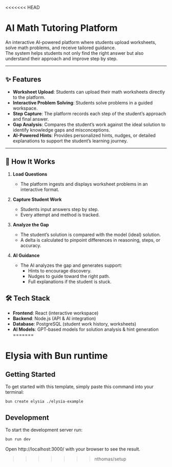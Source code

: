<<<<<<< HEAD
# AI Math Tutoring Platform

An interactive AI-powered platform where students upload worksheets, solve math problems, and receive tailored guidance.  
The system helps students not only find the right answer but also understand their approach and improve step by step.  

---

## ✨ Features

- **Worksheet Upload**: Students can upload their math worksheets directly to the platform.  
- **Interactive Problem Solving**: Students solve problems in a guided workspace.  
- **Step Capture**: The platform records each step of the student’s approach and final answer.  
- **Gap Analysis**: Compares the student’s work against the ideal solution to identify knowledge gaps and misconceptions.  
- **AI-Powered Hints**: Provides personalized hints, nudges, or detailed explanations to support the student’s learning journey.  

---

## 🧩 How It Works

1. **Load Questions**  
   - The platform ingests and displays worksheet problems in an interactive format.  

2. **Capture Student Work**  
   - Students input answers step by step.  
   - Every attempt and method is tracked.  

3. **Analyze the Gap**  
   - The student’s solution is compared with the model (ideal) solution.  
   - A delta is calculated to pinpoint differences in reasoning, steps, or accuracy.  

4. **AI Guidance**  
   - The AI analyzes the gap and generates support:  
     - Hints to encourage discovery.  
     - Nudges to guide toward the right path.  
     - Full explanations if the student is stuck.  

## 🛠️ Tech Stack

- **Frontend**: React (interactive workspace)  
- **Backend**: Node.js (API & AI integration)  
- **Database**: PostgreSQL (student work history, worksheets)  
- **AI Models**: GPT-based models for solution analysis & hint generation 
=======
# Elysia with Bun runtime

## Getting Started
To get started with this template, simply paste this command into your terminal:
```bash
bun create elysia ./elysia-example
```

## Development
To start the development server run:
```bash
bun run dev
```

Open http://localhost:3000/ with your browser to see the result.
>>>>>>> nthomas/setup
